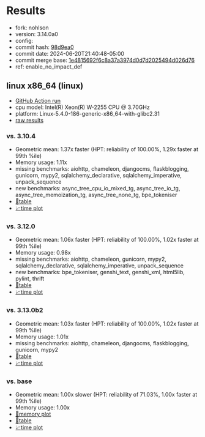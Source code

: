 # Results

- fork: nohlson
- version: 3.14.0a0
- config: 
- commit hash: [98d9ea0](https://github.com/nohlson/cpython/commit/98d9ea0)
- commit date: 2024-06-20T21:40:48-05:00
- commit merge base: [1e4815692f6c8a37a3974d0d7d2025494d026d76](https://github.com/nohlson/cpython/commit/1e4815692f6c8a37a3974d0d7d2025494d026d76)
- ref: enable_no_impact_def

## linux x86_64 (linux)

- [GitHub Action run](https://github.com/faster-cpython/benchmarking/actions/runs/9613281399)
- cpu model: Intel(R) Xeon(R) W-2255 CPU @ 3.70GHz
- platform: Linux-5.4.0-186-generic-x86_64-with-glibc2.31
- [raw results](bm-20240620-linux-x86_64-nohlson-enable_no_impact_def-3.14.0a0-98d9ea0.json)

### vs. 3.10.4

- Geometric mean: 1.37x faster (HPT: reliability of 100.00%, 1.29x faster at 99th %ile)
- Memory usage: 1.11x
- missing benchmarks: aiohttp, chameleon, djangocms, flaskblogging, gunicorn, mypy2, sqlalchemy_declarative, sqlalchemy_imperative, unpack_sequence
- new benchmarks: async_tree_cpu_io_mixed_tg, async_tree_io_tg, async_tree_memoization_tg, async_tree_none_tg, bpe_tokeniser
- [📄table](bm-20240620-linux-x86_64-nohlson-enable_no_impact_def-3.14.0a0-98d9ea0-vs-3.10.4.md)
- [📈time plot](bm-20240620-linux-x86_64-nohlson-enable_no_impact_def-3.14.0a0-98d9ea0-vs-3.10.4.svg)

### vs. 3.12.0

- Geometric mean: 1.06x faster (HPT: reliability of 100.00%, 1.02x faster at 99th %ile)
- Memory usage: 0.98x
- missing benchmarks: aiohttp, chameleon, gunicorn, mypy2, sqlalchemy_declarative, sqlalchemy_imperative, unpack_sequence
- new benchmarks: bpe_tokeniser, genshi_text, genshi_xml, html5lib, pylint, thrift
- [📄table](bm-20240620-linux-x86_64-nohlson-enable_no_impact_def-3.14.0a0-98d9ea0-vs-3.12.0.md)
- [📈time plot](bm-20240620-linux-x86_64-nohlson-enable_no_impact_def-3.14.0a0-98d9ea0-vs-3.12.0.svg)

### vs. 3.13.0b2

- Geometric mean: 1.03x faster (HPT: reliability of 100.00%, 1.02x faster at 99th %ile)
- Memory usage: 1.01x
- missing benchmarks: aiohttp, chameleon, djangocms, flaskblogging, gunicorn, mypy2
- [📄table](bm-20240620-linux-x86_64-nohlson-enable_no_impact_def-3.14.0a0-98d9ea0-vs-3.13.0b2.md)
- [📈time plot](bm-20240620-linux-x86_64-nohlson-enable_no_impact_def-3.14.0a0-98d9ea0-vs-3.13.0b2.svg)

### vs. base

- Geometric mean: 1.00x slower (HPT: reliability of 71.03%, 1.00x faster at 99th %ile)
- Memory usage: 1.00x
- [🧠memory plot](bm-20240620-linux-x86_64-nohlson-enable_no_impact_def-3.14.0a0-98d9ea0-vs-base-mem.svg)
- [📄table](bm-20240620-linux-x86_64-nohlson-enable_no_impact_def-3.14.0a0-98d9ea0-vs-base.md)
- [📈time plot](bm-20240620-linux-x86_64-nohlson-enable_no_impact_def-3.14.0a0-98d9ea0-vs-base.svg)

